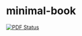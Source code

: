minimal-book
============

[![PDF Status](http://pdf.oerpub.org/philschatz/minimal-book2.png)](http://pdf.oerpub.org/philschatz/minimal-book)
